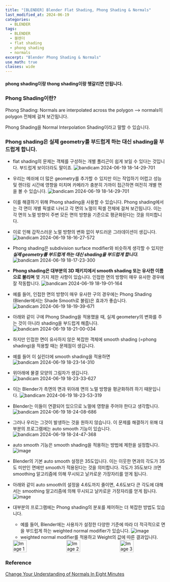 ```yaml
---
title: "[BLENDER] Blender Flat Shading, Phong Shading & Normals"
last_modified_at: 2024-06-19
categories:
  - BLENDER
tags:
  - BLENDER
  - 블렌더
  - flat shading
  - phong shading
  - normals
excerpt: "Blender Phong Shading & Normals"
use_math: true
classes: wide
---
```


#### phong shading이랑 thong shading이랑 헷갈리면 안됩니다.

### Phong Shading이란?

Phong Shading: Normals are interpolated across the polygon --> normals이 polygon 전체에 걸쳐 보간됩니다.

Phong Shading을 Normal Interpolation Shading이라고 말할 수 있습니다.

### Phong shading은 실제 geometry를 부드럽게 하는 대신 shading을 부드럽게 합니다.

- flat shading의 문제는 객체를 구성하는 개별 폴리곤이 쉽게 보일 수 있다는 것입니다. 부드럽게 보이더라도 말이죠.
![bandicam 2024-06-19 18-14-29-701](https://github.com/sandokim/sandokim.github.io/assets/74639652/4da36fd1-aa78-45d1-8e46-fb360f473860)

- 우리는 메쉬에 더 많은 geometry를 추가할 수 있지만 이는 작업하기 어렵고 성능 및 렌더링 시간에 영향을 미치며 카메라가 충분히 가까이 접근하면 여전히 개별 면을 볼 수 있습니다. 
![bandicam 2024-06-19 18-14-29-701](https://github.com/sandokim/sandokim.github.io/assets/74639652/56747e95-7363-4d5a-a9c6-6fb6d9712041)

- 이를 해결하기 위해 Phong shading을 사용할 수 있습니다. Phong shading에서는 각 면이 개별 픽셀로 나뉘고 각 면의 노멀이 픽셀 전체에 걸쳐 보간됩니다. 이는 각 면의 노멀 방향이 주변 모든 면의 방향을 기준으로 평균화된다는 것을 의미합니다.
- 이로 인해 갑작스러운 노멀 방향의 변화 없이 부드러운 그라데이션이 생깁니다. 
![bandicam 2024-06-19 18-16-27-572](https://github.com/sandokim/sandokim.github.io/assets/74639652/f484bc98-fd87-486f-9d21-4d270d4ae7bb)

- Phong shading은 subdivision surface modifier와 비슷하게 생각할 수 있지만 ***실제 geometry를 부드럽게 하는 대신 shading을 부드럽게 합니다.*** 
![bandicam 2024-06-19 18-17-23-300](https://github.com/sandokim/sandokim.github.io/assets/74639652/70fd6020-e01a-4706-8638-66fcb88936b8)

- **Phong shading은 대부분의 3D 패키지에서 smooth shading 또는 유사한 이름으로 불리며** 몇 가지 제한 사항이 있습니다. 인접한 면의 방향이 매우 유사한 경우에 잘 작동합니다.
![bandicam 2024-06-19 18-19-01-164](https://github.com/sandokim/sandokim.github.io/assets/74639652/ec96e3b2-b665-4f34-96a4-56d26481e780)

- 예를 들어, 인접한 면의 방향이 매우 유사한 구의 경우에는 Phong Shading (Blender에서는 Shade Smooth로 불림)은 효과가 좋습니다.
![bandicam 2024-06-19 18-19-39-671](https://github.com/sandokim/sandokim.github.io/assets/74639652/5587772e-1d52-4403-80e4-1842f246cf68)
- 아래와 같이 구에 Phong Shading을 적용했을 때, 실제 geometery의 변화를 주는 것이 아니라 shading을 부드럽게 해줍니다.
![bandicam 2024-06-19 18-21-00-034](https://github.com/sandokim/sandokim.github.io/assets/74639652/a28c6180-bb82-45cd-a8c5-16ff3afbae33)

- 하지만 인접한 면이 유사하지 않은 복잡한 객체에 smooth shading (=phong shading)을 적용할 때는 문제점이 생깁니다.
- 예를 들어 이 실린더에 smooth shading을 적용하면
![bandicam 2024-06-19 18-23-14-310](https://github.com/sandokim/sandokim.github.io/assets/74639652/7151f5a1-22ee-40d3-b92b-dfba2d204cd4)
- 위아래에 물결 모양의 그림자가 생깁니다. 
![bandicam 2024-06-19 18-23-33-627](https://github.com/sandokim/sandokim.github.io/assets/74639652/29097f7d-2e0b-4a6d-b447-e1660ccda14a)
- 이는 Blender가 측면의 면과 위아래 면의 노멀 방향을 평균화하려 하기 때문입니다.
![bandicam 2024-06-19 18-23-53-319](https://github.com/sandokim/sandokim.github.io/assets/74639652/4fd7d9d1-84d9-4f50-9d14-65688ea0e88b)
- Blender는 이들이 연결되어 있으므로 노멀에 영향을 주어야 한다고 생각합니다.
![bandicam 2024-06-19 18-24-08-686](https://github.com/sandokim/sandokim.github.io/assets/74639652/7119d2d1-5342-4060-abf6-098be9aea5f5)
- 그러나 우리는 그것이 발생하는 것을 원하지 않습니다. 이 문제를 해결하기 위해 대부분의 프로그램에는 auto smooth 기능이 있습니다.
![bandicam 2024-06-19 18-24-47-368](https://github.com/sandokim/sandokim.github.io/assets/74639652/28d4c1e6-8f28-4ba9-82d9-632333e7f79e)
- auto smooth 기능은 smooth shading을 적용하는 방법에 제한을 설정합니다. 
![image](https://github.com/sandokim/sandokim.github.io/assets/74639652/c2464a05-58d7-43a7-b63f-2bb7d5d3e42b)
- Blender의 기본 auto smooth 설정은 35도입니다. 이는 이웃한 면과의 각도가 35도 미만인 면에만 smooth가 적용된다는 것을 의미합니다. 각도가 35도보다 크면 smoothing 알고리즘에 의해 무시되고 날카로운 가장자리를 얻게 됩니다.
- 아래와 같이 auto smooth의 설정을 4.6도까지 줄이면, 4.6도보다 큰 각도에 대해서는 smoothing 알고리즘에 의해 무시되고  날카로운 가장자리를 얻게 됩니다.
![image](https://github.com/sandokim/sandokim.github.io/assets/74639652/865d7bbe-f70b-40b5-93ff-a131cfad4346)
- 대부분의 프로그램에는 Phong shading의 분포를 제어하는 더 복잡한 방법도 있습니다.
  - 예를 들어, Blender에는 사용자가 설정한 다양한 기준에 따라 더 적극적으로 면을 부드럽게 하는 weighted normal modifier가 있습니다.
  ![image](https://github.com/sandokim/sandokim.github.io/assets/74639652/82e1a657-2d7b-4375-958b-5a6f5c17f7fc)
  - weighted normal modifier를 적용하고 Weight의 값에 따른 결과입니다.
  <div style="display: flex; justify-content: space-between;">
      <img src="https://github.com/sandokim/sandokim.github.io/assets/74639652/16d62c5c-70ef-49d3-9c88-8060ef166a5a" alt="Image 1" width="30%">
      <img src="https://github.com/sandokim/sandokim.github.io/assets/74639652/516ab236-35a5-40cf-a28d-345cc10757ee" alt="Image 2" width="30%">
      <img src="https://github.com/sandokim/sandokim.github.io/assets/74639652/ae8d0543-35ad-47d5-9be5-6ed704adcaef" alt="Image 3" width="30%">
  </div>





### Reference
[Change Your Understanding of Normals In Eight Minutes](https://www.youtube.com/watch?v=g57mNKE8IYc&t=37s)

